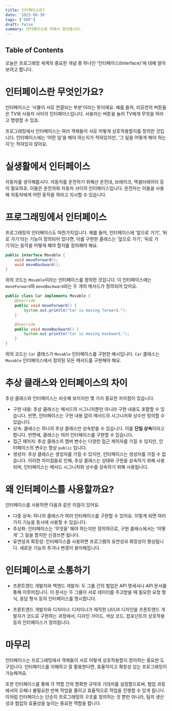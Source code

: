 ```yaml
---
title: 인터페이스란?
date: '2023-09-30'
tags: ['OOP']
draft: false
summary: 인터페이스에 대해서 알아봅시다.
---
```


## Table of Contents

오늘은 프로그래밍 세계의 중요한 개념 중 하나인 '인터페이스(Interface)'에 대해 알아보려고 합니다. 

# 인터페이스란 무엇인가요?
인터페이스는 ‘사물이 서로 연결되는 부분’이라는 뜻이에요. 예를 들어, 리모컨의 버튼들은 TV와 사용자 사이의 인터페이스입니다. 사용자는 버튼을 눌러 TV에게 무엇을 하라고 명령할 수 있죠.

프로그래밍에서 인터페이스는 여러 객체들이 서로 어떻게 상호작용할지를 정의한 것입니다. 인터페이스에는 ‘어떤 일’을 해야 하는지가 적혀있지만, ‘그 일을 어떻게 해야 하는지’는 적혀있지 않아요.

# 실생활에서 인터페이스
자동차를 생각해봅시다. 자동차를 운전하기 위해선 운전대, 브레이크, 엑셀러레이터 등이 필요하죠. 이들은 운전자와 자동차 사이의 인터페이스입니다. 운전자는 이들을 사용해 자동차에게 어떤 동작을 하라고 지시할 수 있습니다.

# 프로그래밍에서 인터페이스
프로그래밍의 인터페이스도 마찬가지입니다. 예를 들어, 인터페이스에 ‘앞으로 가기’, ‘뒤로 가기’라는 기능이 정의되어 있다면, 이를 구현한 클래스는 ‘앞으로 가기’, ‘뒤로 가기’라는 동작을 어떻게 해야 할지를 정의해야 해요.

```java
public interface Movable {
    void moveForward();
    void moveBackward();
}
```

위의 코드는 `Movable`이라는 인터페이스를 정의한 것입니다. 이 인터페이스에는 `moveForward`와 `moveBackward`라는 두 개의 메서드가 정의되어 있어요.

```java
public class Car implements Movable {
    @Override
    public void moveForward() {
        System.out.println("Car is moving forward.");
    }

    @Override
    public void moveBackward() {
        System.out.println("Car is moving backward.");
    }
}
```

위의 코드는 `Car` 클래스가 `Movable` 인터페이스를 구현한 예시입니다. `Car` 클래스는 `Movable` 인터페이스에서 정의된 모든 메서드를 구현해야 해요.

# 추상 클래스와 인터페이스의 차이
추상 클래스와 인터페이스는 비슷해 보이지만 몇 가지 중요한 차이점이 있습니다.

- 구현 내용: 추상 클래스는 메서드의 시그니처뿐만 아니라 구현 내용도 포함할 수 있습니다. 반면, 인터페이스는 구현 내용 없이 메서드의 시그니처와 상수만 정의할 수 있습니다.
- 상속: 클래스는 하나의 추상 클래스만 상속받을 수 있습니다. 이를 **단일 상속**이라고 합니다. 반면에, 클래스는 여러 인터페이스를 구현할 수 있습니다.
- 접근 제어자: 추상 클래스의 멤버 변수는 다양한 접근 제어자를 가질 수 있지만, 인터페이스의 변수는 항상 `public` 입니다.
- 생성자: 추상 클래스는 생성자를 가질 수 있지만, 인터페이스는 생성자를 가질 수 없습니다.
이러한 차이점들로 인해, 추상 클래스는 상태와 구현을 상속하기 위해 사용되며, 인터페이스는 메서드 시그니처와 상수를 상속하기 위해 사용됩니다.

# 왜 인터페이스를 사용할까요?
인터페이스를 사용하면 다음과 같은 이점이 있어요.

- 다중 상속: 하나의 클래스가 여러 인터페이스를 구현할 수 있어요. 이렇게 되면 여러 가지 기능을 동시에 사용할 수 있습니다.
- 추상화: 인터페이스는 ‘무엇을’ 해야 하는지만 정의하므로, 구현 클래스에서는 ‘어떻게’ 그 일을 할지만 신경쓰면 됩니다.
- 유연성과 확장성: 인터페이스를 사용하면 프로그램의 유연성과 확장성이 향상됩니다. 새로운 기능의 추가나 변경이 용이해집니다.

# 인터페이스로 소통하기
- 프론트엔드 개발자와 백엔드 개발자: 두 그룹 간의 협업은 API 명세서나 API 문서를 통해 이루어집니다. 이 문서는 두 그룹이 서로 데이터를 주고받을 때 필요한 요청 형식, 응답 형식 등의 인터페이스를 명시합니다.

- 프론트엔드 개발자와 디자이너: 디자이너가 제작한 UI/UX 디자인을 프론트엔드 개발자가 코드로 구현하는 과정에서, 디자인 가이드, 색상 코드, 컴포넌트의 상호작용 등의 인터페이스가 정의됩니다.

# 마무리
인터페이스는 프로그래밍에서 객체들이 서로 어떻게 상호작용할지 정의하는 중요한 도구입니다. 인터페이스를 이해하고 잘 활용한다면, 효율적이고 확장성 있는 프로그래밍이 가능해져요.

또한 인터페이스를 통해 각 역할 간의 명확한 규약과 기대치를 설정함으로써, 협업 과정에서의 오해나 불필요한 반복 작업을 줄이고 효율적으로 작업을 진행할 수 있게 됩니다. 이처럼 인터페이스는 단순히 프로그래밍의 구조를 정의하는 것 뿐만 아니라, 팀의 생산성과 협업의 효율성을 높이는 중요한 역할을 합니다.
